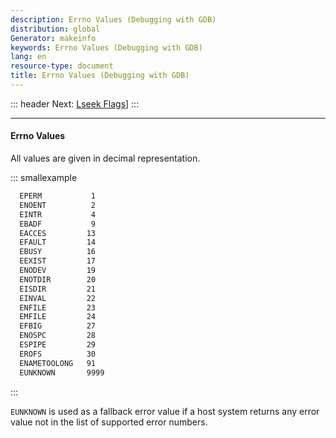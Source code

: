 ```yaml
---
description: Errno Values (Debugging with GDB)
distribution: global
Generator: makeinfo
keywords: Errno Values (Debugging with GDB)
lang: en
resource-type: document
title: Errno Values (Debugging with GDB)
---
```

::: header
Next: [Lseek Flags](Lseek-Flags.html#Lseek-Flags)]
:::

---

#### Errno Values

All values are given in decimal representation.

::: smallexample

```bash
  EPERM           1
  ENOENT          2
  EINTR           4
  EBADF           9
  EACCES         13
  EFAULT         14
  EBUSY          16
  EEXIST         17
  ENODEV         19
  ENOTDIR        20
  EISDIR         21
  EINVAL         22
  ENFILE         23
  EMFILE         24
  EFBIG          27
  ENOSPC         28
  ESPIPE         29
  EROFS          30
  ENAMETOOLONG   91
  EUNKNOWN       9999
```

:::

`EUNKNOWN` is used as a fallback error value if a host system returns any error value not in the list of supported error numbers.
